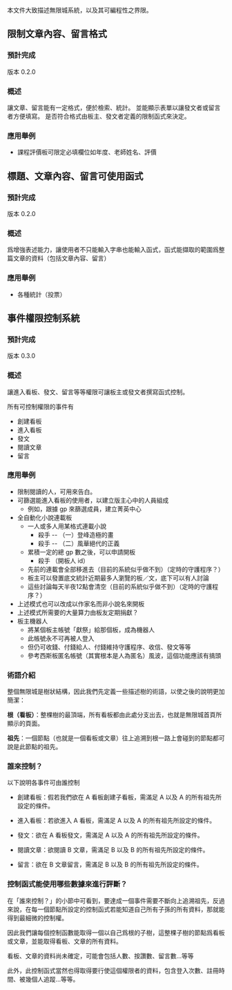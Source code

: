 本文件大致描述無限城系統，以及其可編程性之界限。

## 限制文章內容、留言格式

### 預計完成
版本 0.2.0

### 概述
讓文章、留言能有一定格式，便於檢索、統計。
並能顯示表單以讓發文者或留言者方便填寫。
是否符合格式由板主、發文者定義的限制函式來決定。

### 應用舉例
- 課程評價板可限定必填欄位如年度、老師姓名、評價

## 標題、文章內容、留言可使用函式

### 預計完成
版本 0.2.0

### 概述
爲增強表述能力，讓使用者不只能輸入字串也能輸入函式，函式能擷取的範圍爲整篇文章的資料（包括文章內容、留言）

### 應用舉例
- 各種統計（投票）

## 事件權限控制系統

### 預計完成
版本 0.3.0

### 概述
讓進入看板、發文、留言等等權限可讓板主或發文者撰寫函式控制。

所有可控制權限的事件有

- 創建看板
- 進入看板
- 發文
- 閱讀文章
- 留言

### 應用舉例
- 限制閱讀的人，可用來告白。
- 可篩選能進入看板的使用者，以建立版主心中的人員組成
	- 例如，跟據 gp 來篩選成員，建立菁英中心
- 全自動化小說連載板
	- 一人或多人用某格式連載小說
		- 殺手 -- （一）登峰造極的畫
		- 殺手 -- （二）風華絕代的正義
	- 累積一定的總 gp 數之後，可以申請開板
		- 殺手 （開板人 id）
	- 先前的連載會全部移進去（目前的系統似乎做不到）（定時的守護程序？）
	- 板主可以發置底文統計近期最多人瀏覽的板／文，底下可以有人討論
	- 這些討論每天半夜12點會清空（目前的系統似乎做不到）（定時的守護程序？）
- 上述模式也可以改成以作家名而非小說名來開板
- 上述模式所需要的大量算力由板友定期捐獻？
- 板主機器人
	- 將某個板主帳號「獻祭」給那個板，成為機器人
	- 此帳號永不可再被人登入
	- 但仍可收錢、付錢給人、付錢維持守護程序、收信、發文等等
	- 參考西斯板匿名帳號（其實根本是人為匿名）風波，這個功能應該有搞頭

### 術語介紹

整個無限城是樹狀結構，因此我們先定義一些描述樹的術語，以使之後的說明更加簡潔：

**根（看板）**：整棵樹的最頂端，所有看板都由此處分支出去，也就是無限城首頁所顯示的頁面。

**祖先**：一個節點（也就是一個看板或文章）往上追溯到根一路上會碰到的節點都可說是此節點的祖先。


### 誰來控制？
以下說明各事件可由誰控制

- 創建看板：假若我們欲在 A 看板創建子看板，需滿足 A 以及 A 的所有祖先所設定的條件。

- 進入看板：若欲進入 A 看板，需滿足 A 以及 A 的所有祖先所設定的條件。

- 發文：欲在 A 看板發文，需滿足 A 以及 A 的所有祖先所設定的條件。

- 閱讀文章：欲閱讀 B 文章，需滿足 B 以及 B 的所有祖先所設定的條件。

- 留言：欲在 B 文章留言，需滿足 B 以及 B 的所有祖先所設定的條件。

### 控制函式能使用哪些數據來進行評斷？

在「誰來控制？」的小節中可看到，要達成一個事件需要不斷向上追溯祖先，反過來說，在每一個節點所設定的控制函式若能知道自己所有子孫的所有資料，那就能得到最細微的控制權。

因此我們讓每個控制函數能取得一個以自己爲根的子樹，這整棵子樹的節點爲看板或文章，並能取得看板、文章的所有資料。

看板、文章的資料尚未確定，可能會包括人數、按讚數、留言數...等等

此外，此控制函式當然也得取得要行使這個權限者的資料，包含登入次數、註冊時間、被幾個人追蹤...等等。